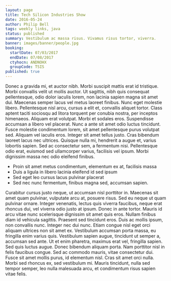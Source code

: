```yaml
---
layout: page
title: Tech Silicon Industries Show
date: 2016-05-24
author: Philip Bell
tags: weekly links, java
status: published
summary: Vestibulum ac massa risus. Vivamus risus tortor, viverra.
banner: images/banner/people.jpg
booking:
  startDate: 07/03/2017
  endDate: 07/08/2017
  ctyhocn: ANDNOHX
  groupCode: TSIS
published: true
---
```

Donec a gravida mi, et auctor nibh. Morbi suscipit mattis erat id tristique. Morbi convallis velit ut mollis auctor. Ut sagittis, nibh quis consequat pellentesque, odio dolor iaculis lorem, non lacinia sapien magna sit amet dui. Maecenas semper lacus vel metus laoreet finibus. Nunc eget molestie libero. Pellentesque nisl arcu, cursus a elit et, convallis aliquet tortor. Class aptent taciti sociosqu ad litora torquent per conubia nostra, per inceptos himenaeos. Aliquam erat volutpat. Morbi et sodales eros. Suspendisse accumsan a libero vel placerat. Nunc a ante sit amet odio luctus tincidunt. Fusce molestie condimentum lorem, sit amet pellentesque purus volutpat sed.
Aliquam vel iaculis eros. Integer sit amet tellus justo. Cras bibendum laoreet lacus nec ultrices. Quisque nulla mi, hendrerit a augue et, varius lobortis sapien. Sed ac consectetur sem, a fermentum nisi. Pellentesque odio erat, euismod sed ullamcorper varius, facilisis vel ipsum. Morbi dignissim massa nec odio eleifend finibus.

* Proin sit amet metus condimentum, elementum ex at, facilisis massa
* Duis a ligula in libero lacinia eleifend id sed ipsum
* Sed eget leo cursus lacus pulvinar placerat
* Sed nec nunc fermentum, finibus magna sed, accumsan sapien.

Curabitur cursus justo neque, ut accumsan nisl porttitor in. Maecenas sit amet quam pulvinar, vulputate arcu at, posuere risus. Sed eu neque ut quam pulvinar ornare. Integer venenatis, lectus quis viverra faucibus, neque erat rhoncus dui, vel viverra odio justo at ipsum. Donec in ante tortor. Mauris id arcu vitae nunc scelerisque dignissim sit amet quis eros. Nullam finibus diam id vehicula sagittis.
Praesent sed tincidunt eros. Duis ac mollis ipsum, non convallis nunc. Integer nec dui nunc. Etiam congue nisl eget orci aliquam ultrices non sit amet ex. Vestibulum accumsan porta massa, eu fringilla enim varius quis. Vestibulum sapien augue, tincidunt ut semper a, accumsan sed ante. Ut et enim pharetra, maximus erat vel, fringilla sapien. Sed quis luctus augue. Donec bibendum aliquam porta. Nam porttitor nisl in felis faucibus congue. Sed ac commodo mauris, vitae consectetur dui. Fusce sit amet mollis purus, id elementum nisl. Cras sit amet orci nulla. Morbi sed rhoncus ex, sed vestibulum mi. Mauris tincidunt, nulla sed tempor semper, leo nulla malesuada arcu, et condimentum risus sapien vitae felis.
